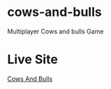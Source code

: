# cows-and-bulls
Multiplayer Cows and bulls Game

# Live Site
[Cows And Bulls](http://cowsandbulls.herokuapp.com/)

